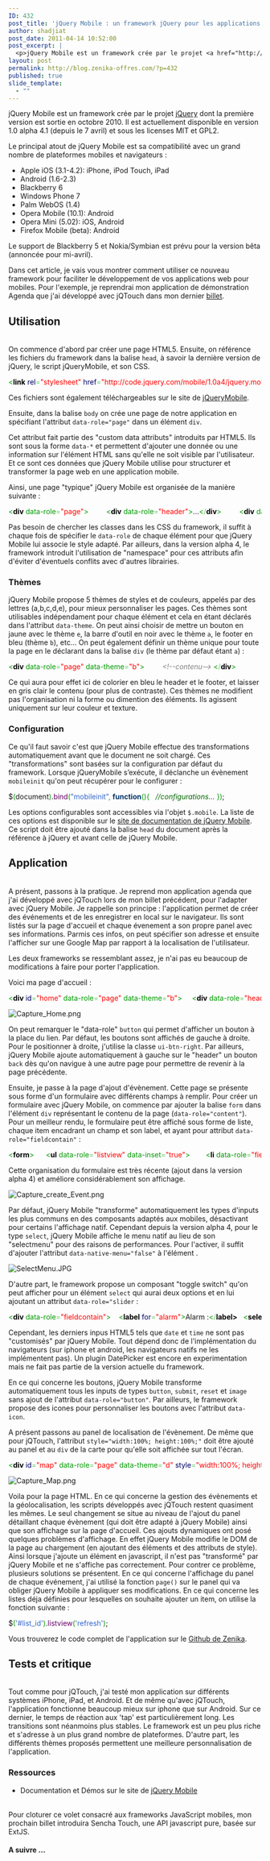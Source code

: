 ```yaml
---
ID: 432
post_title: 'jQuery Mobile : un framework jQuery pour les applications Web Mobiles'
author: shadjiat
post_date: 2011-04-14 10:52:00
post_excerpt: |
  <p>jQuery Mobile est un framework crée par le projet <a href="http://jquery.org/">jQuery</a> dont la première version est sortie en octobre 2010. Il est actuellement disponible en version 1.0 alpha 4.1 (depuis le 7 avril) et sous les licenses MIT et GPL2.</p> <p>Le principal atout de jQuery Mobile est sa compatibilité avec un grand nombre de plateformes mobiles et navigateurs&nbsp;:</p> <ul> <li>Apple iOS (3.1-4.2): iPhone, iPod Touch, iPad</li> <li>Android (1.6-2.3)</li> <li>Blackberry 6</li> <li>Windows Phone 7</li> <li>Palm WebOS (1.4)</li> <li>Opera Mobile (10.1): Android</li> <li>Opera Mini (5.02): iOS, Android</li> <li>Firefox Mobile (beta): Android</li> </ul> <p>Le support de Blackberry 5 et Nokia/Symbian est prévu pour la version bêta (annoncée pour mi-avril).</p> <p>Dans cet article, je vais vous montrer comment utiliser ce nouveau framework pour faciliter le développement de vos applications web pour mobiles. Pour l'exemple, je reprendrai mon application de démonstration Agenda que j'ai développé avec jQTouch dans mon dernier <a href="/index.php?post/2011/03/28/Developper-des-applications-mobile-avec-JQTouch">billet</a>.</p>
layout: post
permalink: http://blog.zenika-offres.com/?p=432
published: true
slide_template:
  - ""
---
```

<p>jQuery Mobile est un framework crée par le projet <a href="http://jquery.org/">jQuery</a> dont la première version est sortie en octobre 2010. Il est actuellement disponible en version 1.0 alpha 4.1 (depuis le 7 avril) et sous les licenses MIT et GPL2.</p> <p>Le principal atout de jQuery Mobile est sa compatibilité avec un grand nombre de plateformes mobiles et navigateurs&nbsp;:</p> <ul> <li>Apple iOS (3.1-4.2): iPhone, iPod Touch, iPad</li> <li>Android (1.6-2.3)</li> <li>Blackberry 6</li> <li>Windows Phone 7</li> <li>Palm WebOS (1.4)</li> <li>Opera Mobile (10.1): Android</li> <li>Opera Mini (5.02): iOS, Android</li> <li>Firefox Mobile (beta): Android</li> </ul> <p>Le support de Blackberry 5 et Nokia/Symbian est prévu pour la version bêta (annoncée pour mi-avril).</p> <p>Dans cet article, je vais vous montrer comment utiliser ce nouveau framework pour faciliter le développement de vos applications web pour mobiles. Pour l'exemple, je reprendrai mon application de démonstration Agenda que j'ai développé avec jQTouch dans mon dernier <a href="/index.php?post/2011/03/28/Developper-des-applications-mobile-avec-JQTouch">billet</a>.</p>
<!--more-->
<h2>Utilisation</h2> <p><br />
On commence d'abord par créer une page HTML5. Ensuite, on référence les fichiers du framework dans la balise <code>head</code>, à savoir la dernière version de jQuery, le script jQueryMobile, et son CSS.</p> <pre class="html code html" style="font-family:inherit"><span style="color: #009900;">&lt;<span style="color: #000000; font-weight: bold;">link</span> <span style="color: #000066;">rel</span><span style="color: #66cc66;">=</span><span style="color: #ff0000;">&quot;stylesheet&quot;</span> <span style="color: #000066;">href</span><span style="color: #66cc66;">=</span><span style="color: #ff0000;">&quot;http://code.jquery.com/mobile/1.0a4/jquery.mobile-1.0a4.min.css&quot;</span> <span style="color: #66cc66;">/</span>&gt;</span> <span style="color: #009900;">&lt;<span style="color: #000000; font-weight: bold;">script</span> <span style="color: #000066;">type</span><span style="color: #66cc66;">=</span><span style="color: #ff0000;">&quot;text/javascript&quot;</span> <span style="color: #000066;">src</span><span style="color: #66cc66;">=</span><span style="color: #ff0000;">&quot;http://code.jquery.com/jquery-1.5.min.js&quot;</span>&gt;&lt;<span style="color: #66cc66;">/</span><span style="color: #000000; font-weight: bold;">script</span>&gt;</span> <span style="color: #009900;">&lt;<span style="color: #000000; font-weight: bold;">script</span> <span style="color: #000066;">type</span><span style="color: #66cc66;">=</span><span style="color: #ff0000;">&quot;text/javascript&quot;</span> <span style="color: #000066;">src</span><span style="color: #66cc66;">=</span><span style="color: #ff0000;">&quot;http://code.jquery.com/mobile/1.0a4/jquery.mobile-1.0a4.min.js&quot;</span>&gt;&lt;<span style="color: #66cc66;">/</span><span style="color: #000000; font-weight: bold;">script</span>&gt;</span></pre> <p>Ces fichiers sont également téléchargeables sur le site de <a href="http://jquerymobile.com/download/">jQueryMobile</a>.</p> <p>Ensuite, dans la balise <code>body</code> on crée une page de notre application en spécifiant l'attribut <code>data-role="page"</code> dans un élément <code>div</code>.</p> <p>Cet attribut fait partie des "custom data attributs" introduits par HTML5. Ils sont sous la forme <code>data-*</code> et permettent d'ajouter une donnée ou une information sur l'élément HTML sans qu'elle ne soit visible par l'utilisateur. Et ce sont ces données que jQuery Mobile utilise pour structurer et transformer la page web en une application mobile.</p> <p>Ainsi, une page "typique" jQuery Mobile est organisée de la manière suivante&nbsp;:</p> <pre class="html code html" style="font-family:inherit"><span style="color: #009900;">&lt;<span style="color: #000000; font-weight: bold;">div</span> data-role<span style="color: #66cc66;">=</span><span style="color: #ff0000;">&quot;page&quot;</span>&gt;</span>         <span style="color: #009900;">&lt;<span style="color: #000000; font-weight: bold;">div</span> data-role<span style="color: #66cc66;">=</span><span style="color: #ff0000;">&quot;header&quot;</span>&gt;</span>...<span style="color: #009900;">&lt;<span style="color: #66cc66;">/</span><span style="color: #000000; font-weight: bold;">div</span>&gt;</span>         <span style="color: #009900;">&lt;<span style="color: #000000; font-weight: bold;">div</span> data-role<span style="color: #66cc66;">=</span><span style="color: #ff0000;">&quot;content&quot;</span>&gt;</span>...<span style="color: #009900;">&lt;<span style="color: #66cc66;">/</span><span style="color: #000000; font-weight: bold;">div</span>&gt;</span>         <span style="color: #009900;">&lt;<span style="color: #000000; font-weight: bold;">div</span> data-role<span style="color: #66cc66;">=</span><span style="color: #ff0000;">&quot;footer&quot;</span>&gt;</span>...<span style="color: #009900;">&lt;<span style="color: #66cc66;">/</span><span style="color: #000000; font-weight: bold;">div</span>&gt;</span> <span style="color: #009900;">&lt;<span style="color: #66cc66;">/</span><span style="color: #000000; font-weight: bold;">div</span>&gt;</span></pre> <p>Pas besoin de chercher les classes dans les CSS du framework, il suffit à chaque fois de spécifier le <code>data-role</code> de chaque élément pour que jQuery Mobile lui associe le style adapté. Par ailleurs, dans la version alpha 4, le framework introduit l'utilisation de "namespace" pour ces attributs afin d'éviter d'éventuels conflits avec d'autres librairies.</p> <h3>Thèmes</h3> <p>jQuery Mobile propose 5 thèmes de styles et de couleurs, appelés par des lettres (a,b,c,d,e), pour mieux personnaliser les pages. Ces thèmes sont utilisables indépendament pour chaque élément et cela en étant déclarés dans l'attribut <code>data-theme</code>. On peut ainsi choisir de mettre un bouton en jaune avec le thème <code>e</code>, la barre d'outil en noir avec le thème <code>a</code>, le footer en bleu (thème <code>b</code>), etc... On peut également définir un thème unique pour toute la page en le déclarant dans la balise <code>div</code> (le thème par défaut étant <code>a</code>)&nbsp;:</p> <pre class="html code html" style="font-family:inherit"><span style="color: #009900;">&lt;<span style="color: #000000; font-weight: bold;">div</span> data-role<span style="color: #66cc66;">=</span><span style="color: #ff0000;">&quot;page&quot;</span> data-theme<span style="color: #66cc66;">=</span><span style="color: #ff0000;">&quot;b&quot;</span>&gt;</span>         <span style="color: #808080; font-style: italic;">&lt;!--contenu--&gt;</span> <span style="color: #009900;">&lt;<span style="color: #66cc66;">/</span><span style="color: #000000; font-weight: bold;">div</span>&gt;</span></pre> <p>Ce qui aura pour effet ici de colorier en bleu le header et le footer, et laisser en gris clair le contenu (pour plus de contraste). Ces thèmes ne modifient pas l'organisation ni la forme ou dimention des éléments. Ils agissent uniquement sur leur couleur et texture.</p> <h3>Configuration</h3> <p>Ce qu'il faut savoir c'est que jQuery Mobile effectue des transformations automatiquement avant que le document ne soit chargé. Ces "transformations" sont basées sur la configuration par défaut du framework. Lorsque jQueryMobile s’exécute, il déclanche un évènement <code>mobileinit</code> qu'on peut récupérer pour le configurer&nbsp;:</p> <pre class="javascript code javascript" style="font-family:inherit">$<span style="color: #009900;">&#40;</span>document<span style="color: #009900;">&#41;</span>.<span style="color: #660066;">bind</span><span style="color: #009900;">&#40;</span><span style="color: #3366CC;">&quot;mobileinit&quot;</span><span style="color: #339933;">,</span> <span style="color: #003366; font-weight: bold;">function</span><span style="color: #009900;">&#40;</span><span style="color: #009900;">&#41;</span><span style="color: #009900;">&#123;</span>   <span style="color: #006600; font-style: italic;">//configurations...</span> <span style="color: #009900;">&#125;</span><span style="color: #009900;">&#41;</span>;</pre> <p>Les options configurables sont accessibles via l'objet <code>$.mobile</code>. La liste de ces options est disponible sur le <a href="http://jquerymobile.com/demos/1.0a4/#docs/api/globalconfig.html">site de documentation de jQuery Mobile</a>. Ce script doit être ajouté dans la balise <code>head</code> du document après la référence à jQuery et avant celle de jQuery Mobile.</p> <h2>Application</h2> <p><br />
A présent, passons à la pratique. Je reprend mon application agenda que j'ai développé avec jQTouch lors de mon billet précédent, pour l'adapter avec jQuery Mobile. Je rappelle son principe&nbsp;: l'application permet de créer des événements et de les enregistrer en local sur le navigateur. Ils sont listés sur la page d'accueil et chaque évenement a son propre panel avec ses informations. Parmis ces infos, on peut spécifier son adresse et ensuite l'afficher sur une Google Map par rapport à la localisation de l'utilisateur.</p> <p>Les deux frameworks se ressemblant assez, je n'ai pas eu beaucoup de modifications à faire pour porter l'application.</p> <p>Voici ma page d'accueil&nbsp;:</p> <pre class="html code html" style="font-family:inherit"><span style="color: #009900;">&lt;<span style="color: #000000; font-weight: bold;">div</span> <span style="color: #000066;">id</span><span style="color: #66cc66;">=</span><span style="color: #ff0000;">&quot;home&quot;</span> data-role<span style="color: #66cc66;">=</span><span style="color: #ff0000;">&quot;page&quot;</span> data-theme<span style="color: #66cc66;">=</span><span style="color: #ff0000;">&quot;b&quot;</span>&gt;</span> 	<span style="color: #009900;">&lt;<span style="color: #000000; font-weight: bold;">div</span> data-role<span style="color: #66cc66;">=</span><span style="color: #ff0000;">&quot;header&quot;</span>&gt;</span> 		<span style="color: #009900;">&lt;<span style="color: #000000; font-weight: bold;">h1</span>&gt;</span>My Agenda<span style="color: #009900;">&lt;<span style="color: #66cc66;">/</span><span style="color: #000000; font-weight: bold;">h1</span>&gt;</span> 		<span style="color: #009900;">&lt;<span style="color: #000000; font-weight: bold;">a</span> data-role<span style="color: #66cc66;">=</span><span style="color: #ff0000;">&quot;button&quot;</span> <span style="color: #000066;">href</span><span style="color: #66cc66;">=</span><span style="color: #ff0000;">&quot;#new&quot;</span> <span style="color: #000066;">class</span><span style="color: #66cc66;">=</span><span style="color: #ff0000;">&quot;ui-btn-right&quot;</span>&gt;</span>New Event<span style="color: #009900;">&lt;<span style="color: #66cc66;">/</span><span style="color: #000000; font-weight: bold;">a</span>&gt;</span> 	<span style="color: #009900;">&lt;<span style="color: #66cc66;">/</span><span style="color: #000000; font-weight: bold;">div</span>&gt;</span> 	<span style="color: #009900;">&lt;<span style="color: #000000; font-weight: bold;">div</span> data-role<span style="color: #66cc66;">=</span><span style="color: #ff0000;">&quot;content&quot;</span> <span style="color: #000066;">id</span><span style="color: #66cc66;">=</span><span style="color: #ff0000;">&quot;events&quot;</span>&gt;&lt;<span style="color: #66cc66;">/</span><span style="color: #000000; font-weight: bold;">div</span>&gt;</span> <span style="color: #009900;">&lt;<span style="color: #66cc66;">/</span><span style="color: #000000; font-weight: bold;">div</span>&gt;</span></pre> <p><img src="/wp-content/uploads/2015/07/.Capture_Home_s.jpg" alt="Capture_Home.png" style="display:block; margin:0 auto;" /></p> <p>On peut remarquer le "data-role" <code>button</code> qui permet d'afficher un bouton à la place du lien. Par défaut, les boutons sont affichés de gauche à droite. Pour le positionner à droite, j'utilise la classe <code>ui-btn-right</code>. Par ailleurs, jQuery Mobile ajoute automatiquement à gauche sur le "header" un bouton <code>back</code> dès qu'on navigue à une autre page pour permettre de revenir à la page précédente.</p> <p>Ensuite, je passe à la page d'ajout d'évènement. Cette page se présente sous forme d'un formulaire avec différents champs à remplir. Pour créer un formulaire avec jQuery Mobile, on commence par ajouter la balise <code>form</code> dans l'élément <code>div</code> représentant le contenu de la page (<code>data-role="content"</code>). Pour un meilleur rendu, le formulaire peut être affiché sous forme de liste, chaque item encadrant un champ et son label, et ayant pour attribut <code>data-role="fieldcontain"</code>&nbsp;:</p> <pre class="html code html" style="font-family:inherit"><span style="color: #009900;">&lt;<span style="color: #000000; font-weight: bold;">form</span>&gt;</span>      <span style="color: #009900;">&lt;<span style="color: #000000; font-weight: bold;">ul</span> data-role<span style="color: #66cc66;">=</span><span style="color: #ff0000;">&quot;listview&quot;</span> data-inset<span style="color: #66cc66;">=</span><span style="color: #ff0000;">&quot;true&quot;</span>&gt;</span> 	   <span style="color: #009900;">&lt;<span style="color: #000000; font-weight: bold;">li</span> data-role<span style="color: #66cc66;">=</span><span style="color: #ff0000;">&quot;fieldcontain&quot;</span>&gt;</span> 		    <span style="color: #009900;">&lt;<span style="color: #000000; font-weight: bold;">label</span> <span style="color: #000066;">for</span><span style="color: #66cc66;">=</span><span style="color: #ff0000;">&quot;name&quot;</span>&gt;</span>Event : <span style="color: #009900;">&lt;<span style="color: #66cc66;">/</span><span style="color: #000000; font-weight: bold;">label</span>&gt;</span> 		    <span style="color: #009900;">&lt;<span style="color: #000000; font-weight: bold;">input</span> <span style="color: #000066;">type</span><span style="color: #66cc66;">=</span><span style="color: #ff0000;">&quot;text&quot;</span> <span style="color: #000066;">id</span><span style="color: #66cc66;">=</span><span style="color: #ff0000;">&quot;name&quot;</span> <span style="color: #000066;">name</span><span style="color: #66cc66;">=</span><span style="color: #ff0000;">&quot;name&quot;</span> placeholder<span style="color: #66cc66;">=</span><span style="color: #ff0000;">&quot;Enter the event's name&quot;</span> required<span style="color: #66cc66;">/</span>&gt;</span> 	   <span style="color: #009900;">&lt;<span style="color: #66cc66;">/</span><span style="color: #000000; font-weight: bold;">li</span>&gt;</span>            <span style="color: #808080; font-style: italic;">&lt;!-- ... --&gt;</span>      <span style="color: #009900;">&lt;<span style="color: #66cc66;">/</span><span style="color: #000000; font-weight: bold;">ul</span>&gt;</span> <span style="color: #009900;">&lt;<span style="color: #66cc66;">/</span><span style="color: #000000; font-weight: bold;">form</span>&gt;</span></pre> <p>Cette organisation du formulaire est très récente (ajout dans la version alpha 4) et améliore considérablement son affichage.</p> <p><img src="/wp-content/uploads/2015/07/.Capture_create_Event_s.jpg" alt="Capture_create_Event.png" style="display:block; margin:0 auto;" /></p> <p>Par défaut, jQuery Mobile "transforme" automatiquement les types d'inputs les plus communs en des composants adaptés aux mobiles, désactivant pour certains l'affichage natif. Cependant depuis la version alpha 4, pour le type <code>select</code>, jQuery Mobile affiche le menu natif au lieu de son "selectmenu" pour des raisons de performances. Pour l'activer, il suffit d'ajouter l'attribut <code>data-native-menu="false"</code> à l'élément .</p> <p><img src="/wp-content/uploads/2015/07/.SelectMenu_t.jpg" alt="SelectMenu.JPG" style="display:block; margin:0 auto;" /></p> <p>D'autre part, le framework propose un composant "toggle switch" qu'on peut afficher pour un élément <code>select</code> qui aurai deux options et en lui ajoutant un attribut <code>data-role="slider</code>&nbsp;:</p> <pre class="html code html" style="font-family:inherit"><span style="color: #009900;">&lt;<span style="color: #000000; font-weight: bold;">div</span> data-role<span style="color: #66cc66;">=</span><span style="color: #ff0000;">&quot;fieldcontain&quot;</span>&gt;</span> 	<span style="color: #009900;">&lt;<span style="color: #000000; font-weight: bold;">label</span> <span style="color: #000066;">for</span><span style="color: #66cc66;">=</span><span style="color: #ff0000;">&quot;alarm&quot;</span>&gt;</span>Alarm :<span style="color: #009900;">&lt;<span style="color: #66cc66;">/</span><span style="color: #000000; font-weight: bold;">label</spa
n>&gt;</span> 	<span style="color: #009900;">&lt;<span style="color: #000000; font-weight: bold;">select</span> <span style="color: #000066;">name</span><span style="color: #66cc66;">=</span><span style="color: #ff0000;">&quot;alarm&quot;</span> <span style="color: #000066;">id</span><span style="color: #66cc66;">=</span><span style="color: #ff0000;">&quot;alarm&quot;</span> data-role<span style="color: #66cc66;">=</span><span style="color: #ff0000;">&quot;slider&quot;</span>&gt;</span>                 <span style="color: #009900;">&lt;<span style="color: #000000; font-weight: bold;">option</span> <span style="color: #000066;">value</span><span style="color: #66cc66;">=</span><span style="color: #ff0000;">&quot;off&quot;</span>&gt;</span>OFF<span style="color: #009900;">&lt;<span style="color: #66cc66;">/</span><span style="color: #000000; font-weight: bold;">option</span>&gt;</span> 		<span style="color: #009900;">&lt;<span style="color: #000000; font-weight: bold;">option</span> <span style="color: #000066;">value</span><span style="color: #66cc66;">=</span><span style="color: #ff0000;">&quot;on&quot;</span>&gt;</span>ON<span style="color: #009900;">&lt;<span style="color: #66cc66;">/</span><span style="color: #000000; font-weight: bold;">option</span>&gt;</span> 	<span style="color: #009900;">&lt;<span style="color: #66cc66;">/</span><span style="color: #000000; font-weight: bold;">select</span>&gt;</span> <span style="color: #009900;">&lt;<span style="color: #66cc66;">/</span><span style="color: #000000; font-weight: bold;">div</span>&gt;</span></pre> <p>Cependant, les derniers inpus HTML5 tels que <code>date</code> et <code>time</code> ne sont pas "customisés" par jQuery Mobile. Tout dépend donc de l'implémentation du navigateurs (sur iphone et android, les navigateurs natifs ne les implémentent pas). Un plugin DatePicker est encore en experimentation mais ne fait pas partie de la version actuelle du framework.</p> <p>En ce qui concerne les boutons, jQuery Mobile transforme automatiquement tous les inputs de types <code>button</code>, <code>submit</code>, <code>reset</code> et <code>image</code> sans ajout de l'attribut <code>data-role="button"</code>. Par ailleurs, le framework propose des icones pour personnaliser les boutons avec l'attribut <code>data-icon</code>.</p> <p>A présent passons au panel de localisation de l'évènement. De même que pour jQTouch, l'attribut <code>style="width:100%; height:100%;"</code> doit être ajouté au panel et au <code>div</code> de la carte pour qu'elle soit affichée sur tout l'écran.</p> <pre class="html code html" style="font-family:inherit"><span style="color: #009900;">&lt;<span style="color: #000000; font-weight: bold;">div</span> <span style="color: #000066;">id</span><span style="color: #66cc66;">=</span><span style="color: #ff0000;">&quot;map&quot;</span> data-role<span style="color: #66cc66;">=</span><span style="color: #ff0000;">&quot;page&quot;</span> data-theme<span style="color: #66cc66;">=</span><span style="color: #ff0000;">&quot;d&quot;</span> <span style="color: #000066;">style</span><span style="color: #66cc66;">=</span><span style="color: #ff0000;">&quot;width:100%; height:100%;&quot;</span>&gt;</span>    	<span style="color: #009900;">&lt;<span style="color: #000000; font-weight: bold;">div</span> data-role<span style="color: #66cc66;">=</span><span style="color: #ff0000;">&quot;header&quot;</span> data-theme<span style="color: #66cc66;">=</span><span style="color: #ff0000;">&quot;b&quot;</span>&gt;</span>    		<span style="color: #009900;">&lt;<span style="color: #000000; font-weight: bold;">h1</span>&gt;</span>Map Location<span style="color: #009900;">&lt;<span style="color: #66cc66;">/</span><span style="color: #000000; font-weight: bold;">h1</span>&gt;</span>    		<span style="color: #009900;">&lt;<span style="color: #000000; font-weight: bold;">a</span> data-role<span style="color: #66cc66;">=</span><span style="color: #ff0000;">&quot;button&quot;</span> data-icon<span style="color: #66cc66;">=</span><span style="color: #ff0000;">&quot;home&quot;</span> <span style="color: #000066;">href</span><span style="color: #66cc66;">=</span><span style="color: #ff0000;">&quot;#home&quot;</span> <span style="color: #000066;">class</span><span style="color: #66cc66;">=</span><span style="color: #ff0000;">&quot;ui-btn-right&quot;</span>&gt;</span>Home<span style="color: #009900;">&lt;<span style="color: #66cc66;">/</span><span style="color: #000000; font-weight: bold;">a</span>&gt;</span>    	<span style="color: #009900;">&lt;<span style="color: #66cc66;">/</span><span style="color: #000000; font-weight: bold;">div</span>&gt;</span>    	<span style="color: #009900;">&lt;<span style="color: #000000; font-weight: bold;">div</span> <span style="color: #000066;">id</span><span style="color: #66cc66;">=</span><span style="color: #ff0000;">&quot;map_canvas&quot;</span> <span style="color: #000066;">style</span><span style="color: #66cc66;">=</span><span style="color: #ff0000;">&quot;width:100%; height:85%;&quot;</span>&gt;&lt;<span style="color: #66cc66;">/</span><span style="color: #000000; font-weight: bold;">div</span>&gt;</span>    	<span style="color: #009900;">&lt;<span style="color: #000000; font-weight: bold;">a</span> data-role<span style="color: #66cc66;">=</span><span style="color: #ff0000;">&quot;button&quot;</span> <span style="color: #000066;">href</span><span style="color: #66cc66;">=</span><span style="color: #ff0000;">&quot;#&quot;</span> <span style="color: #000066;">id</span><span style="color: #66cc66;">=</span><span style="color: #ff0000;">&quot;traceButton&quot;</span> data-theme<span style="color: #66cc66;">=</span><span style="color: #ff0000;">&quot;b&quot;</span>&gt;</span>Go to my Event<span style="color: #009900;">&lt;<span style="color: #66cc66;">/</span><span style="color: #000000; font-weight: bold;">a</span>&gt;</span> <span style="color: #009900;">&lt;<span style="color: #66cc66;">/</span><span style="color: #000000; font-weight: bold;">div</span>&gt;</span></pre> <p><img src="/wp-content/uploads/2015/07/.Capture_Map_s.jpg" alt="Capture_Map.png" style="display:block; margin:0 auto;" /></p> <p>Voila pour la page HTML. En ce qui concerne la gestion des évènements et la géolocalisation, les scripts développés avec jQTouch restent quasiment les mêmes. Le seul changement se situe au niveau de l'ajout du panel détaillant chaque évènement (qui doit être adapté à jQuery Mobile) ainsi que son affichage sur la page d'accueil. Ces ajouts dynamiques ont posé quelques problèmes d'affichage. En effet jQuery Mobile modifie le DOM de la page au chargement (en ajoutant des éléments et des attributs de style). Ainsi lorsque j'ajoute un élément en javascript, il n'est pas "transformé" par jQuery Mobile et ne s'affiche pas correctement. Pour contrer ce problème, plusieurs solutions se présentent. En ce qui concerne l'affichage du panel de chaque événement, j'ai utilisé la fonction <code>page()</code> sur le panel qui va obliger jQuery Mobile à appliquer ses modifications. En ce qui concerne les listes déja définies pour lesquelles on souhaite ajouter un item, on utilise la fonction suivante&nbsp;:</p> <pre class="javascript code javascript" style="font-family:inherit">$<span style="color: #009900;">&#40;</span><span style="color: #3366CC;">'#list_id'</span><span style="color: #009900;">&#41;</span>.<span style="color: #660066;">listview</span><span style="color: #009900;">&#40;</span><span style="color: #3366CC;">'refresh'</span><span style="color: #009900;">&#41;</span>;</pre> <p>Vous trouverez le code complet de l'application sur le <a href="https://github.com/Zenika/Blogs">Github de Zenika</a>.</p> <h2>Tests et critique</h2> <p><br />
Tout comme pour jQTouch, j'ai testé mon application sur différents systèmes iPhone, iPad, et Android. Et de même qu'avec jQTouch, l'application fonctionne beaucoup mieux sur iphone que sur Android. Sur ce dernier, le temps de réaction aux 'tap' est particulièrement long. Les transitions sont néanmoins plus stables. Le framework est un peu plus riche et s'adresse à un plus grand nombre de plateformes. D'autre part, les différents thèmes proposés permettent une meilleure personnalisation de l'application.</p> <h3>Ressources</h3> <ul> <li>Documentation et Démos sur le site de <a href="http://jquerymobile.com/demos/1.0a4.1/">jQuery Mobile</a></li> </ul> <p><br />
Pour cloturer ce volet consacré aux frameworks JavaScript mobiles, mon prochain billet introduira Sencha Touch, une API javascript pure, basée sur ExtJS.</p> <h4>A suivre ...</h4>